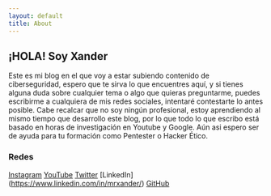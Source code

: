 ```yaml
---
layout: default
title: About
---
```


## ¡HOLA! Soy Xander

Este es mi blog en el que voy a estar subiendo contenido de ciberseguridad, espero que te sirva lo que encuentres aquí, y si tienes alguna duda sobre cualquier tema o algo que quieras preguntarme, puedes escribirme a cualquiera de mis redes sociales, intentaré contestarte lo antes posible. Cabe recalcar que no soy ningún profesional, estoy aprendiendo al mismo tiempo que desarrollo este blog, por lo que todo lo que escribo está basado en horas de investigación en Youtube y Google. Aún asi espero ser de ayuda para tu formación como Pentester o Hacker Ético.

### Redes

[Instagram](https://www.instagram.com/mrxaander/)
[YouTube](https://www.youtube.com/channel/UCBxuMtnkI2vXM5iClieqFkg)
[Twitter](https://twitter.com/mxaander)
[LinkedIn] (https://www.linkedin.com/in/mrxander/)
[GitHub](https://github.com/MrXaander)
